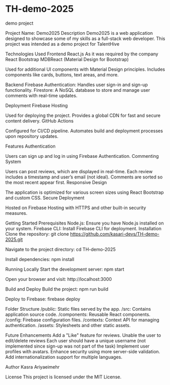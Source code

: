 # TH-demo-2025
demo project 

Project Name: Demo2025
Description
Demo2025 is a web application designed to showcase some of my skills as a full-stack web developer. This project was intended as a demo project for TalentHive

Technologies Used
Frontend
React.js
As it was required by the company
React Bootstrap
MDBReact (Material Design for Bootstrap)


Used for additional UI components with Material Design principles.
Includes components like cards, buttons, text areas, and more.

Backend
Firebase
Authentication: Handles user sign-in and sign-up functionality.
Firestore: A NoSQL database to store and manage user comments with real-time updates.

Deployment
Firebase Hosting


Used for deploying the project.
Provides a global CDN for fast and secure content delivery.
GitHub Actions


Configured for CI/CD pipeline.
Automates build and deployment processes upon repository updates.

Features
Authentication


Users can sign up and log in using Firebase Authentication.
Commenting System


Users can post reviews, which are displayed in real-time.
Each review includes a timestamp and user’s email (not ideal).
Comments are sorted so the most recent appear first.
Responsive Design


The application is optimized for various screen sizes using React Bootstrap and custom CSS.
Secure Deployment


Hosted on Firebase Hosting with HTTPS and other built-in security measures.

Getting Started
Prerequisites
Node.js: Ensure you have Node.js installed on your system.
Firebase CLI: Install Firebase CLI for deployment.
Installation
Clone the repository:
 git clone https://github.com/kasari-devs/TH-demo-2025.git


Navigate to the project directory:
 cd TH-demo-2025


Install dependencies:
 npm install


Running Locally
Start the development server:
 npm start


Open your browser and visit:
 http://localhost:3000


Build and Deploy
Build the project:
 npm run build


Deploy to Firebase:
 firebase deploy



Folder Structure
/public: Static files served by the app.
/src: Contains application source code.
/components: Reusable React components.
/config: Firebase configuration files.
/contexts: Context API for managing authentication.
/assets: Stylesheets and other static assets.

Future Enhancements
Add a "Like" feature for reviews.
Unable the user to edit/delete reviews
Each user should have a unique username (not implemented since sign-up was not part of the task)
Implement user profiles with avatars.
Enhance security using more server-side validation.
Add internationalization support for multiple languages.

Author
Kasra Ariyaeimehr

License
This project is licensed under the MIT License.


